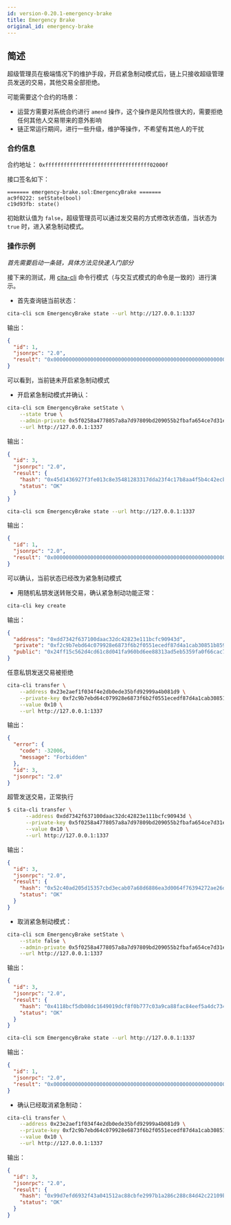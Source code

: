 ```yaml
---
id: version-0.20.1-emergency-brake
title: Emergency Brake
original_id: emergency-brake
---
```


## 简述

超级管理员在极端情况下的维护手段，开启紧急制动模式后，链上只接收超级管理员发送的交易，其他交易全部拒绝。

可能需要这个合约的场景：

- 运营方需要对系统合约进行 `amend` 操作，这个操作是风险性很大的，需要拒绝任何其他人交易带来的意外影响
- 链正常运行期间，进行一些升级，维护等操作，不希望有其他人的干扰

### 合约信息

合约地址： `0xffffffffffffffffffffffffffffffffff02000f`

接口签名如下：

```
======= emergency-brake.sol:EmergencyBrake =======
ac9f0222: setState(bool)
c19d93fb: state()
```

初始默认值为 `false`，超级管理员可以通过发交易的方式修改状态值，当状态为 `true` 时，进入紧急制动模式。

### 操作示例

_首先需要启动一条链，具体方法见快速入门部分_

接下来的测试，用 [cita-cli](https://github.com/cryptape/cita-cli) 命令行模式（与交互式模式的命令是一致的）进行演示。

- 首先查询链当前状态：

```bash
cita-cli scm EmergencyBrake state --url http://127.0.0.1:1337
```

输出：

```json
{
  "id": 1,
  "jsonrpc": "2.0",
  "result": "0x0000000000000000000000000000000000000000000000000000000000000000"
}
```

可以看到，当前链未开启紧急制动模式

- 开启紧急制动模式并确认：

```bash
cita-cli scm EmergencyBrake setState \
    --state true \
    --admin-private 0x5f0258a4778057a8a7d97809bd209055b2fbafa654ce7d31ec7191066b9225e6 \
    --url http://127.0.0.1:1337
```

输出：

```json
{
  "id": 3,
  "jsonrpc": "2.0",
  "result": {
    "hash": "0x45d1436927f3fe013c8e35481283317dda23f4c17b8aa4f5b4c42ecb2e81c817",
    "status": "OK"
  }
}
```

```bash
cita-cli scm EmergencyBrake state --url http://127.0.0.1:1337
```

输出：

```json
{
  "id": 1,
  "jsonrpc": "2.0",
  "result": "0x0000000000000000000000000000000000000000000000000000000000000001"
}
```

可以确认，当前状态已经改为紧急制动模式

- 用随机私钥发送转账交易，确认紧急制动功能正常：

```bash
cita-cli key create
```

输出：

```json
{
  "address": "0xdd7342f637100daac32dc42823e111bcfc90943d",
  "private": "0xf2c9b7ebd64c079928e6873f6b2f0551ecedf87d4a1cab30851b8592aa4b2396",
  "public": "0x24ff15c562d4cd61c8d041fa960bd6ee88313ad5eb5359fa0f66cac787b3010c8bb2d508ccf218f0ac58b9c318d7ae90508486ad568bf538562831db2da3faea"
}
```

任意私钥发送交易被拒绝

```bash
cita-cli transfer \
    --address 0x23e2aef1f034f4e2db0ede35bfd92999a4b081d9 \
    --private-key 0xf2c9b7ebd64c079928e6873f6b2f0551ecedf87d4a1cab30851b8592aa4b2396 \
    --value 0x10 \
    --url http://127.0.0.1:1337
```

输出：

```json
{
  "error": {
    "code": -32006,
    "message": "Forbidden"
  },
  "id": 3,
  "jsonrpc": "2.0"
}
```

超管发送交易，正常执行

```bash
$ cita-cli transfer \
      --address 0xdd7342f637100daac32dc42823e111bcfc90943d \
      --private-key 0x5f0258a4778057a8a7d97809bd209055b2fbafa654ce7d31ec7191066b9225e6 \
      --value 0x10 \
      --url http://127.0.0.1:1337
```

输出：

```json
{
  "id": 3,
  "jsonrpc": "2.0",
  "result": {
    "hash": "0x52c40ad205d15357cbd3ecab07a68d6886ea3d0064f76394272ae26d955ad231",
    "status": "OK"
  }
}
```

- 取消紧急制动模式：

```bash
cita-cli scm EmergencyBrake setState \
    --state false \
    --admin-private 0x5f0258a4778057a8a7d97809bd209055b2fbafa654ce7d31ec7191066b9225e6 \
    --url http://127.0.0.1:1337
```

输出：

```json
{
  "id": 3,
  "jsonrpc": "2.0",
  "result": {
    "hash": "0x4118bcf5db08dc1649019dcf8f0b777c03a9ca88fac84eef5a4dc734be0c8253",
    "status": "OK"
  }
}
```

```bash
cita-cli scm EmergencyBrake state --url http://127.0.0.1:1337
```

输出：

```json
{
  "id": 1,
  "jsonrpc": "2.0",
  "result": "0x0000000000000000000000000000000000000000000000000000000000000000"
}
```

- 确认已经取消紧急制动：

```bash
cita-cli transfer \
    --address 0x23e2aef1f034f4e2db0ede35bfd92999a4b081d9 \
    --private-key 0xf2c9b7ebd64c079928e6873f6b2f0551ecedf87d4a1cab30851b8592aa4b2396 \
    --value 0x10 \
    --url http://127.0.0.1:1337
```

输出：

```json
{
  "id": 3,
  "jsonrpc": "2.0",
  "result": {
    "hash": "0x99d7efd6932f43a041512ac88cbfe2997b1a286c288c84d42c22109b4a55c819",
    "status": "OK"
  }
}
```
